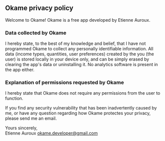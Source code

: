 ## Okame privacy policy

Welcome to Okame! Okame is a free app developed by Etienne Auroux.

### Data collected by Okame

I hereby state, to the best of my knowledge and belief, that I have not programmed Okame to collect any personally identifiable information. All data (income types, quantities, user preferences) created by the you (the user) is stored locally in your device only, and can be simply erased by clearing the app's data or uninstalling it. No analytics software is present in the app either.

### Explanation of permissions requested by Okame

I hereby state that Okame does not require any permissions from the user to function.

If you find any security vulnerability that has been inadvertently caused by me, or have any question regarding how Okame protectes your privacy, please send me an email.

Yours sincerely,  
Etienne Auroux 
okame.developer@gmail.com
